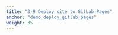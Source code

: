 ```yaml
---
title: "3-9 Deploy site to GitLab Pages"
anchor: "demo_deploy_gitlab_pages"
weight: 35
---
```

